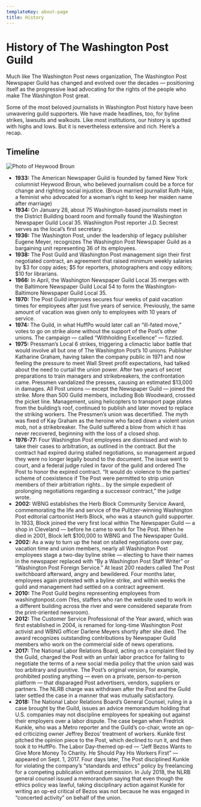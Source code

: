 ```yaml
---
templateKey: about-page
title: History
---
```


# History of The Washington Post Guild

Much like The Washington Post news organization, The Washington Post Newspaper Guild has changed and evolved over the decades — positioning itself as the progressive lead advocating for the rights of the people who make The Washington Post great.

Some of the most beloved journalists in Washington Post history have been unwavering guild supporters. We have made headlines, too, for byline strikes, lawsuits and walkouts. Like most institutions, our history is spotted with highs and lows. But it is nevertheless extensive and rich. Here’s a recap.

## Timeline
![Photo of Heywood Broun](./img/photos/heywood-broun-2.jpg  "Heywood Broun")

* __1933:__ The American Newspaper Guild is founded by famed New York columnist Heywood Broun, who believed journalism could be a force for change and righting social injustice. (Broun married journalist Ruth Hale, a feminist who advocated for a woman’s right to keep her maiden name after marriage)
* __1934:__ On January 28, about 75 Washington-based journalists meet in the District Building board room and formally found the Washington Newspaper Guild Local 35. Washington Post reporter J.D. Secrest serves as the local’s first secretary.
* __1936:__ The Washington Post, under the leadership of legacy publisher Eugene Meyer, recognizes The Washington Post Newspaper Guild as a bargaining unit representing 36 of its employees.
* __1938:__ The Post Guild and Washington Post management sign their first negotiated contract, an agreement that raised minimum weekly salaries by $3 for copy aides; $5 for reporters, photographers and copy editors; $10 for librarians.
* __1966:__ In April, the Washington Newspaper Guild Local 35 merges with the Baltimore Newspaper Guild Local 54 to form the Washington-Baltimore Newspaper Guild Local 35.
* __1970:__ The Post Guild improves secures four weeks of paid vacation times for employees after just five years of service. Previously, the same amount of vacation was given only to employees with 10 years of service.
* __1974:__  The Guild, in what HuffPo would later call an “ill-fated move,” votes to go on strike alone without the support of the Post’s other unions. The campaign — called “Withholding Excellence” — fizzled.
* __1975:__ Pressman’s Local 6 strikes, triggering a climactic labor battle that would involve all but one of The Washington Post’s 10 unions. Publisher Katharine Graham, having taken the company public in 1971 and now feeling the pressure to meet Wall Street profit expectations, had talked about the need to curtail the union power. After two years of secret preparations to train managers and strikebreakers, the confrontation came. Pressmen vandalized the presses, causing an estimated $13,000 in damages. All Post unions — except the Newspaper Guild — joined the strike. More than 500 Guild members, including Bob Woodward, crossed the picket line. Management, using helicopters to transport page plates from the building’s roof, continued to publish and later moved to replace the striking workers. The Pressmen’s union was decertified. The myth was fixed of Kay Graham as the heroine who faced down a violent union mob, not a strikebreaker. The Guild suffered a blow from which it has never recovered, beginning with the loss of a closed shop.
* __1976-77:__ Four Washington Post employees are dismissed and wish to take their cases to arbitration, as outlined in the contract. But the contract had expired during stalled negotiations, so management argued they were no longer legally bound to the document. The issue went to court, and a federal judge ruled in favor of the guild and ordered The Post to honor the expired contract. “It would do violence to the parties' scheme of coexistence if The Post were permitted to strip union members of their arbitration rights... by the simple expedient of prolonging negotiations regarding a successor contract,” the judge wrote.
* __2002:__ WBNG establishes the Herb Block Community Service Award, commemorating the life and service of the Pulitzer-winning Washington Post editorial cartoonist Herb Block, who was a staunch guild supporter. In 1933, Block joined the very first local within The Newspaper Guild — a shop in Cleveland — before he came to work for The Post. When he died in 2001, Block left $100,000 to WBNG and The Newspaper Guild.
* __2002:__ As a way to turn up the heat on stalled negotiations over pay, vacation time and union members, nearly all Washington Post employees stage a two-day byline strike — electing to have their names in the newspaper replaced with “By a Washington Post Staff Writer” or “Washington Post Foreign Service.” At least 200 readers called The Post switchboard afterward, angry and bewildered. Four months later, employees again protested with a byline strike, and within weeks the guild and management had settled on a contract agreement.
* __2010:__ The Post Guild begins representing employees from washingtonpost.com (Yes, staffers who ran the website used to work in a different building across the river and were considered separate from the print-oriented newsroom).
* __2012:__ The Customer Service Professional of the Year award, which was first established in 2004, is renamed for long-time Washington Post activist and WBNG officer Darlene Meyers shortly after she died. The award recognizes outstanding contributions by Newspaper Guild members who work on the commercial side of news operations.
* __2017:__ The National Labor Relations Board, acting on a complaint filed by the Guild, charged the Post with an unfair labor practice for failing to negotiate the terms of a new social media policy that the union said was too arbitrary and punitive. The Post’s original version, for example, prohibited posting anything — even on a private, person-to-person platform — that disparaged Post advertisers, vendors, suppliers or partners. The NLRB charge was withdrawn after the Post and the Guild later settled the case in a manner that was mutually satisfactory.
* __2018:__ The National Labor Relations Board’s General Counsel, ruling in a case brought by the Guild, issues an advice memorandum holding that U.S. companies may not discipline employees for speaking out against their employers over a labor dispute. The case began when Fredrick Kunkle, who was a Metro reporter and the Guild’s co-chair, wrote an op-ed criticizing owner Jeffrey Bezos’ treatment of workers. Kunkle first pitched the opinion piece to the Post, which declined to run it, and then took it to HuffPo. The Labor Day-themed op-ed — “Jeff Bezos Wants to Give More Money To Charity. He Should Pay His Workers First” — appeared on Sept. 1, 2017. Four days later, The Post disciplined Kunkle for violating the company’s “standards and ethics” policy by freelancing for a competing publication without permission. In July 2018, the NLRB general counsel issued a memorandum saying that even though the ethics policy was lawful, taking disciplinary action against Kunkle for writing an op-ed critical of Bezos was not because he was engaged in “concerted activity” on behalf of the union.

